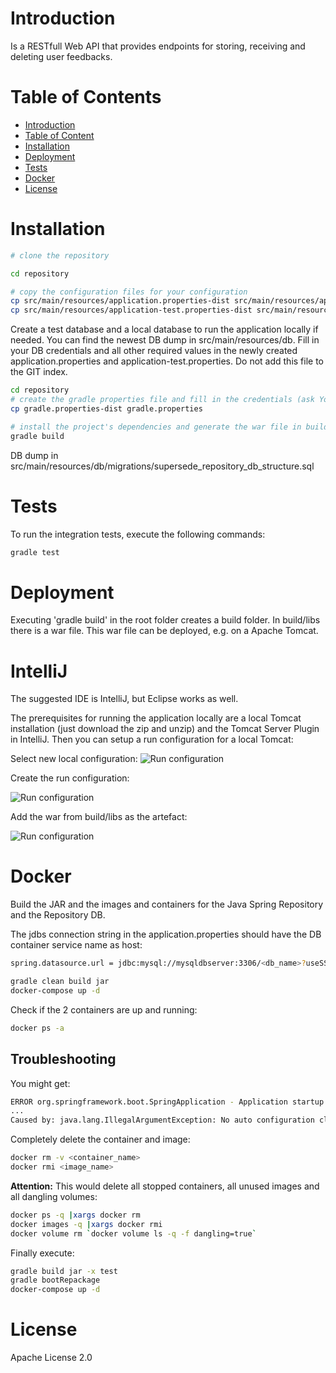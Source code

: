 # Introduction

Is a RESTfull Web API that provides endpoints for storing, receiving and deleting user feedbacks.

# Table of Contents

- [Introduction](#introduction)
- [Table of Content](#table-of-content)
- [Installation](#installation)
- [Deployment](#deployment)
- [Tests](#tests)
- [Docker](#docker)
- [License](#license)

# Installation

```bash
# clone the repository

cd repository

# copy the configuration files for your configuration
cp src/main/resources/application.properties-dist src/main/resources/application.properties
cp src/main/resources/application-test.properties-dist src/main/resources/application-test.properties
```

Create a test database and a local database to run the application locally if needed. You can find the newest DB dump in src/main/resources/db. Fill in your DB credentials and all other required values in the newly created application.properties and application-test.properties. Do not add this file to the GIT index.

```bash
cd repository
# create the gradle properties file and fill in the credentials (ask Yosu <jesus.gorronogoitia@atos.net> or Ronnie <ronnieschaniel@gmail.com>)
cp gradle.properties-dist gradle.properties 

# install the project's dependencies and generate the war file in build/libs/
gradle build
```

DB dump in src/main/resources/db/migrations/supersede_repository_db_structure.sql

# Tests

To run the integration tests, execute the following commands:

```bash
gradle test
```

# Deployment

Executing 'gradle build' in the root folder creates a build folder. In build/libs there is a war file. This war file can be deployed, e.g. on a Apache Tomcat. 


# IntelliJ

The suggested IDE is IntelliJ, but Eclipse works as well. 

The prerequisites for running the application locally are a local Tomcat installation (just download the zip and unzip) and the Tomcat Server Plugin in IntelliJ. Then you can setup a run configuration for a local Tomcat: 

Select new local configuration:
![Run configuration](https://github.com/supersede-project/monitor_feedback/raw/develop_ronnie/images/tomcat_configuration.png)

Create the run configuration:

![Run configuration](https://raw.githubusercontent.com/supersede-project/monitor_feedback/develop_ronnie/images/run_configuation.png)

Add the war from build/libs as the artefact:

![Run configuration](https://github.com/supersede-project/monitor_feedback/raw/develop_ronnie/images/tomcat_configuration_artefact.png)


# Docker

Build the JAR and the images and containers for the Java Spring Repository and the Repository DB. 

The jdbs connection string in the application.properties should have the DB container service name as host:

```bash
spring.datasource.url = jdbc:mysql://mysqldbserver:3306/<db_name>?useSSL=false
```

```bash
gradle clean build jar
docker-compose up -d
```

Check if the 2 containers are up and running:
 
```bash
docker ps -a  
```

## Troubleshooting

You might get: 
```bash
ERROR org.springframework.boot.SpringApplication - Application startup failed
...
Caused by: java.lang.IllegalArgumentException: No auto configuration classes found in META-INF/spring.factories. If you are using a custom packaging, make sure that file is correct.
```

Completely delete the container and image: 
```bash
docker rm -v <container_name>
docker rmi <image_name>
```

**Attention:** This would delete all stopped containers, all unused images and all dangling volumes:
```bash
docker ps -q |xargs docker rm
docker images -q |xargs docker rmi
docker volume rm `docker volume ls -q -f dangling=true`
```

Finally execute:
```bash
gradle build jar -x test
gradle bootRepackage
docker-compose up -d 
```


# License

Apache License 2.0
